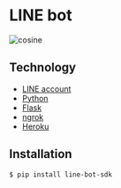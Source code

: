 LINE bot
===============
![cosine](https://lh3.googleusercontent.com/0gmz1W51c7NuDAGp3Zgu6lhpyI0qZeWM9Dpj0g66hAwQlvsnSeSNoUXaK8IWClOZWJnLztLOIoFy0s68dNcEJBtGhaJZtDVTzSDK647WFFYlTDG5mYUZxI0_NDgDKxetyc0df_9Dig=w2400)
## Technology 
 * [LINE account](https://line.me/en/)
 * [Python](https://www.python.org/downloads/) 
 * [Flask](https://flask.palletsprojects.com/en/2.1.x/)
 * [ngrok](https://ngrok.com/)
 * [Heroku](https://www.heroku.com/)

 ## Installation 

    $ pip install line-bot-sdk


